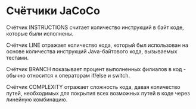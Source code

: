 # Счётчики JaCoCo #

Счётчик INSTRUCTIONS считает количество инструкций в байт коде, которые были исполнены.

Счётчик LINE отражает количество кода, который был использован на основе количества инструкций Java-байтового кода, вызываемых тестами.

Счётчик BRANCH показывает процент выполненных филиалов в код - обычно относится к операторам if/else и switch.

Счётчик COMPLEXITY отражает сложность кода, давая количество путей, необходимых для покрытия всех возможных путей в коде через линейную комбинацию.
